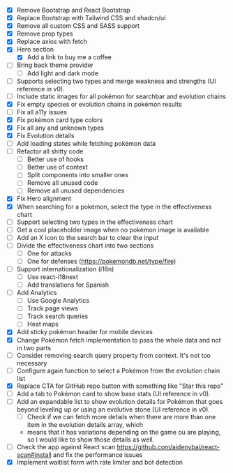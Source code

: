 - [x] Remove Bootstrap and React Bootstrap
- [x] Replace Bootstrap with Tailwind CSS and shadcn/ui
- [x] Remove all custom CSS and SASS support
- [x] Remove prop types
- [x] Replace axios with fetch
- [x] Hero section
    - [x] Add a link to buy me a coffee
- [ ] Bring back theme provider
    - [ ] Add light and dark mode
- [ ] Supports selecting two types and merge weakness and strengths (UI reference in v0).
- [ ] Include static images for all pokémon for searchbar and evolution chains
- [x] Fix empty species or evolution chains in pokémon results
- [ ] Fix all a11y issues
- [x] Fix pokémon card type colors
- [x] Fix all any and unknown types
- [x] Fix Evolution details
- [ ] Add loading states while fetching pokémon data
- [ ] Refactor all shitty code
    - [ ] Better use of hooks
    - [ ] Better use of context
    - [ ] Split components into smaller ones
    - [ ] Remove all unused code
    - [ ] Remove all unused dependencies
- [x] Fix Hero alignment
- [x] When searching for a pokémon, select the type in the effectiveness chart
- [ ] Support selecting two types in the effectiveness chart
- [ ] Get a cool placeholder image when no pokémon image is available
- [ ] Add an X icon to the search bar to clear the input
- [ ] Divide the effectiveness chart into two sections
    - [ ] One for attacks
    - [ ] One for defenses (https://pokemondb.net/type/fire)
- [ ] Support internationalization (i18n)
    - [ ] Use react-i18next
    - [ ] Add translations for Spanish
- [ ] Add Analytics
    - [ ] Use Google Analytics
    - [ ] Track page views
    - [ ] Track search queries
    - [ ] Heat maps
- [x] Add sticky pokémon header for mobile devices
- [x] Change Pokémon fetch implementation to pass the whole data and not in two parts
- [ ] Consider removing search query property from context. It's not too necessary
- [ ] Configure again function to select a Pokémon from the evolution chain list
- [x] Replace CTA for GitHub repo button with something like "Star this repo"
- [ ] Add a tab to Pokémon card to show base stats (UI reference in v0).
- [ ] Add an expandable list to show evolution details for Pokémon that goes beyond leveling up or using an evolutive
  stone (UI reference in v0).
    - [ ] Check if we can fetch more details when there are more than one item in the evolution details array, which
    - means that it has variations depending on the game ou are playing, so I would like to show those details as well.
- [ ] Check the app against React scan https://github.com/aidenybai/react-scan#install and fix the performance issues
- [x] Implement waitlist form with rate limiter and bot detection